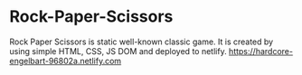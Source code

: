 # Rock-Paper-Scissors
Rock Paper Scissors is static well-known classic game.  It is created by using simple HTML, CSS, JS DOM and deployed to netlify.
https://hardcore-engelbart-96802a.netlify.com
